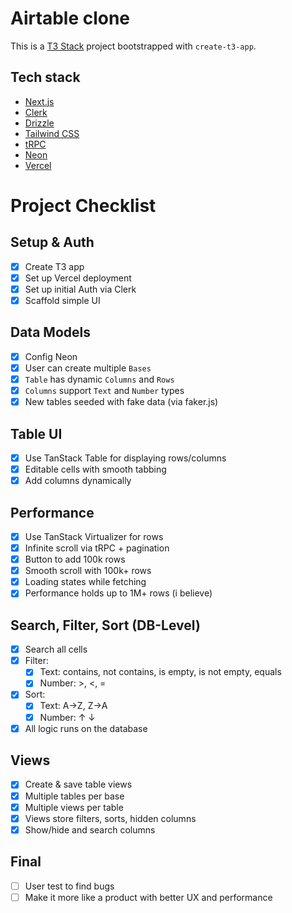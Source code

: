 # Airtable clone

This is a [T3 Stack](https://create.t3.gg/) project bootstrapped with `create-t3-app`.

## Tech stack

- [Next.js](https://nextjs.org)
- [Clerk](https://clerk.com)
- [Drizzle](https://orm.drizzle.team)
- [Tailwind CSS](https://tailwindcss.com)
- [tRPC](https://trpc.io)
- [Neon](https://neon.tech)
- [Vercel](https://vercel.com)

# Project Checklist

## Setup & Auth

- [x] Create T3 app
- [x] Set up Vercel deployment
- [x] Set up initial Auth via Clerk
- [x] Scaffold simple UI

## Data Models

- [x] Config Neon
- [x] User can create multiple `Bases`
- [x] `Table` has dynamic `Columns` and `Rows`
- [x] `Columns` support `Text` and `Number` types
- [x] New tables seeded with fake data (via faker.js)

## Table UI

- [x] Use TanStack Table for displaying rows/columns
- [x] Editable cells with smooth tabbing
- [x] Add columns dynamically

## Performance

- [x] Use TanStack Virtualizer for rows
- [x] Infinite scroll via tRPC + pagination
- [x] Button to add 100k rows
- [x] Smooth scroll with 100k+ rows
- [x] Loading states while fetching
- [x] Performance holds up to 1M+ rows (i believe)

## Search, Filter, Sort (DB-Level)

- [x] Search all cells
- [x] Filter:
  - [x] Text: contains, not contains, is empty, is not empty, equals
  - [x] Number: >, <, =
- [x] Sort:
  - [x] Text: A→Z, Z→A
  - [x] Number: ↑ ↓
- [x] All logic runs on the database

## Views

- [x] Create & save table views
- [x] Multiple tables per base
- [x] Multiple views per table
- [x] Views store filters, sorts, hidden columns
- [x] Show/hide and search columns

## Final

- [ ] User test to find bugs
- [ ] Make it more like a product with better UX and performance
